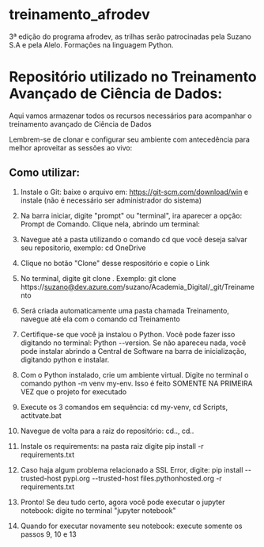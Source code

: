 # treinamento_afrodev
3ª edição do programa afrodev, as trilhas serão patrocinadas pela Suzano S.A e pela Alelo.  Formações na linguagem Python.

# Repositório utilizado no Treinamento Avançado de Ciência de Dados:

Aqui vamos armazenar todos os recursos necessários para acompanhar o treinamento avançado de Ciência de Dados

Lembrem-se de clonar e configurar seu ambiente com antecedência para melhor aproveitar as sessões ao vivo:

## Como utilizar:

1. Instale o Git: baixe o arquivo em: https://git-scm.com/download/win e instale (não é necessário ser administrador do sistema)

2. Na barra iniciar, digite "prompt" ou "terminal", ira aparecer a opção: Prompt de Comando. Clique nela, abrindo um terminal:

3. Navegue até a pasta utilizando o comando cd <pasta> que você deseja salvar seu repositorio, exemplo: cd OneDrive

4. Clique no botão "Clone" desse respositório e copie o Link

5. No terminal, digite git clone <link>. Exemplo: git clone https://suzano@dev.azure.com/suzano/Academia_Digital/_git/Treinamento

6. Será criada automaticamente uma pasta chamada Treinamento, navegue até ela com o comando cd Treinamento

7. Certifique-se que você ja instalou o Python. Você pode fazer isso digitando no terminal: Python --version. Se não apareceu nada, você pode instalar abrindo a Central de Software na barra de inicialização, digitando python e instalar.

8. Com o Python instalado, crie um ambiente virtual. Digite no terminal o comando python -m venv my-env. Isso é feito SOMENTE NA PRIMEIRA VEZ que o projeto for executado

9. Execute os 3 comandos em sequência: cd my-venv, cd Scripts, actitvate.bat

10. Navegue de volta para a raiz do repositório: cd.., cd..

11. Instale os requirements: na pasta raiz digite pip install -r requirements.txt

12. Caso haja algum problema relacionado a SSL Error, digite: pip install --trusted-host pypi.org --trusted-host files.pythonhosted.org -r requirements.txt

13. Pronto! Se deu tudo certo, agora você pode executar o jupyter notebook: digite no terminal "jupyter notebook"

14. Quando for executar novamente seu notebook: execute somente os passos 9, 10 e 13
